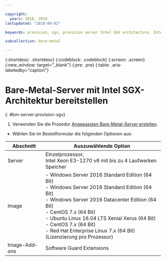 ```yaml
---

copyright:
  years: 2018, 2019
lastupdated: "2018-04-02"

keywords: provision, sgx, provision server Intel SGX architecture, Intel SGX architecture

subcollection: bare-metal

---
```


{:shortdesc: .shortdesc}
{:codeblock: .codeblock}
{:screen: .screen}
{:new_window: target="_blank"}
{:pre: .pre}
{:table: .aria-labeledby="caption"}

# Bare-Metal-Server mit Intel SGX-Architektur bereitstellen
{: #bm-server-provision-sgx}

1. Verwenden Sie die Prozedur [Angepassten Bare-Metal-Server erstellen](/docs/infrastructure/bare-metal?topic=bare-metal-ordering-baremetal-server).
* Wählen Sie im Bestellformular die folgenden Optionen aus:

|Abschnitt|Auszuwählende Option|
|------|------|
|Server|Einzelprozessor,<br> Intel Xeon E3-1270 v6 mit bis zu 4 Laufwerken Speicher|
|Image|- Windows Server 2016 Standard Edition (64 Bit)<br>- Windows Server 2016 Standard Edition (64 Bit)<br> - Windows Server 2016 Datacenter Edition (64 Bit) <br>- CentOS 7.x (64 Bit) <br> - Ubuntu Linux 16.04 LTS Xenial Xerus (64 Bit)<br>- CentOS 7.x (64 Bit) <br>- Red Hat Enterprise Linux 7.x (64 Bit) (Lizenzierung pro Prozessor)|
|Image-Add-ons|Software Guard Extensions|
